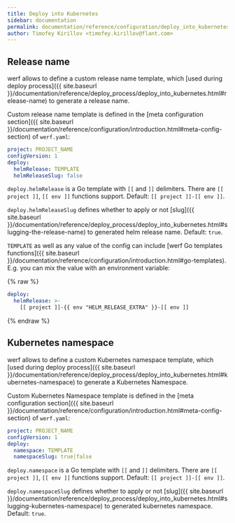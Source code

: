 ```yaml
---
title: Deploy into Kubernetes
sidebar: documentation
permalink: documentation/reference/configuration/deploy_into_kubernetes.html
author: Timofey Kirillov <timofey.kirillov@flant.com>
---
```


## Release name

werf allows to define a custom release name template, which [used during deploy process]({{ site.baseurl }}/documentation/reference/deploy_process/deploy_into_kubernetes.html#release-name) to generate a release name.

Custom release name template is defined in the [meta configuration section]({{ site.baseurl }}/documentation/reference/configuration/introduction.html#meta-config-section) of `werf.yaml`:

```yaml
project: PROJECT_NAME
configVersion: 1
deploy:
  helmRelease: TEMPLATE
  helmReleaseSlug: false
```

`deploy.helmRelease` is a Go template with `[[` and `]]` delimiters. There are `[[ project ]]`, `[[ env ]]` functions support. Default: `[[ project ]]-[[ env ]]`.

`deploy.helmReleaseSlug` defines whether to apply or not [slug]({{ site.baseurl }}/documentation/reference/deploy_process/deploy_into_kubernetes.html#slugging-the-release-name) to generated helm release name. Default: `true`.

`TEMPLATE` as well as any value of the config can include [werf Go templates functions]({{ site.baseurl }}/documentation/reference/configuration/introduction.html#go-templates). E.g. you can mix the value with an environment variable:

{% raw %}
```yaml
deploy:
  helmRelease: >-
    [[ project ]]-{{ env "HELM_RELEASE_EXTRA" }}-[[ env ]]
```
{% endraw %}

## Kubernetes namespace

werf allows to define a custom Kubernetes namespace template, which [used during deploy process]({{ site.baseurl }}/documentation/reference/deploy_process/deploy_into_kubernetes.html#kubernetes-namespace) to generate a Kubernetes Namespace.

Custom Kubernetes Namespace template is defined in the [meta configuration section]({{ site.baseurl }}/documentation/reference/configuration/introduction.html#meta-config-section) of `werf.yaml`:

```yaml
project: PROJECT_NAME
configVersion: 1
deploy:
  namespace: TEMPLATE
  namespaceSlug: true|false
```

`deploy.namespace` is a Go template with `[[` and `]]` delimiters. There are `[[ project ]]`, `[[ env ]]` functions support. Default: `[[ project ]]-[[ env ]]`.

`deploy.namespaceSlug` defines whether to apply or not [slug]({{ site.baseurl }}/documentation/reference/deploy_process/deploy_into_kubernetes.html#slugging-kubernetes-namespace) to generated kubernetes namespace. Default: `true`.
